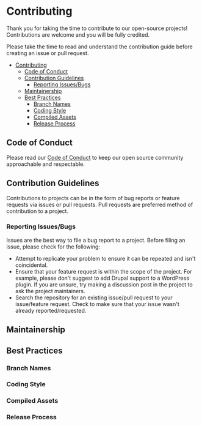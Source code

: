 # Contributing

Thank you for taking the time to contribute to our open-source projects!
Contributions are welcome and you will be fully credited.

Please take the time to read and understand the contribution guide before
creating an issue or pull request.

- [Contributing](#contributing)
  - [Code of Conduct](#code-of-conduct)
  - [Contribution Guidelines](#contribution-guidelines)
    - [Reporting Issues/Bugs](#reporting-issuesbugs)
  - [Maintainership](#maintainership)
  - [Best Practices](#best-practices)
    - [Branch Names](#branch-names)
    - [Coding Style](#coding-style)
    - [Compiled Assets](#compiled-assets)
    - [Release Process](#release-process)

## Code of Conduct

Please read our [Code of Conduct](./CODE_OF_CONDUCT.md) to keep our open source
community approachable and respectable.

## Contribution Guidelines

Contributions to projects can be in the form of bug reports or feature requests
via issues or pull requests. Pull requests are preferred method of contribution
to a project.

### Reporting Issues/Bugs

Issues are the best way to file a bug report to a project. Before filing an
issue, please check for the following:

- Attempt to replicate your problem to ensure it can be repeated and isn't
  coincidental.
- Ensure that your feature request is within the scope of the project. For
  example, please don't suggest to add Drupal support to a WordPress plugin. If
  you are unsure, try making a discussion post in the project to ask the project
  maintainers.
- Search the repository for an existing issue/pull request to your issue/feature
  request. Check to make sure that your issue wasn't already reported/requested.

## Maintainership

## Best Practices

### Branch Names

### Coding Style

### Compiled Assets

### Release Process